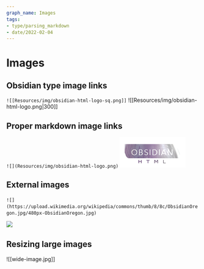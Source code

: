 ```yaml
---
graph_name: Images
tags:
- type/parsing_markdown
- date/2022-02-04
---
```


# Images
## Obsidian type image links 
`![[Resources/img/obsidian-html-logo-sq.png]]`
![[Resources/img/obsidian-html-logo.png|300]]

## Proper markdown image links
`![](Resources/img/obsidian-html-logo.png)`
![](Resources/img/obsidian-html-logo.png)

## External images
`![](https://upload.wikimedia.org/wikipedia/commons/thumb/8/8c/ObsidianOregon.jpg/480px-ObsidianOregon.jpg)`

![](https://upload.wikimedia.org/wikipedia/commons/thumb/8/8c/ObsidianOregon.jpg/480px-ObsidianOregon.jpg)

## Resizing large images
![[wide-image.jpg]]


 